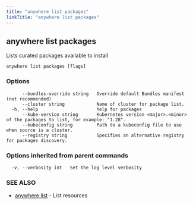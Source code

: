 ```yaml
---
title: "anywhere list packages"
linkTitle: "anywhere list packages"
---
```


## anywhere list packages

Lists curated packages available to install

```
anywhere list packages [flags]
```

### Options

```
      --bundles-override string   Override default Bundles manifest (not recommended)
      --cluster string            Name of cluster for package list.
  -h, --help                      help for packages
      --kube-version string       Kubernetes version <major>.<minor> of the packages to list, for example: "1.28".
      --kubeconfig string         Path to a kubeconfig file to use when source is a cluster.
      --registry string           Specifies an alternative registry for packages discovery.
```

### Options inherited from parent commands

```
  -v, --verbosity int   Set the log level verbosity
```

### SEE ALSO

* [anywhere list](../anywhere_list/)	 - List resources

